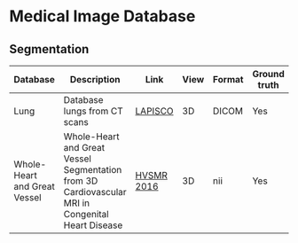 # Medical Image Database

## Segmentation

| Database |  Description  |  Link | View | Format | Ground truth | Acess |
|---|---|---|---|---|---|---|
| Lung | Database lungs from CT scans | [LAPISCO](http://lapisco.ifce.edu.br/?page_id=131) | 3D | DICOM | Yes | Free |
| Whole-Heart and Great Vessel | Whole-Heart and Great Vessel Segmentation from 3D Cardiovascular MRI in Congenital Heart Disease | [HVSMR 2016](http://segchd.csail.mit.edu/) | 3D | nii | Yes | Free |




